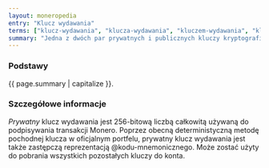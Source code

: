 ```yaml
---
layout: moneropedia
entry: "Klucz wydawania"
terms: ["klucz-wydawania", "klucza-wydawania", "kluczem-wydawania", "kluczowi-wydawania"]
summary: "Jedna z dwóch par prywatnych i publicznych kluczy kryptograficznych, które posiada każde konto. *Prywatny* klucz wydawania służy do wydawania środków na koncie."
---
```


### Podstawy

{{ page.summary | capitalize }}.

### Szczegółowe informacje

*Prywatny* klucz wydawania jest 256-bitową liczbą całkowitą używaną do podpisywania transakcji Monero. Poprzez obecną deterministyczną metodę pochodnej klucza w oficjalnym portfelu, prywatny klucz wydawania jest także zastępczą reprezentacją @kodu-mnemonicznego. Może zostać użyty do pobrania wszystkich pozostałych kluczy do konta.


